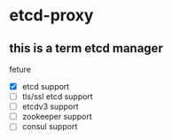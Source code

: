 # etcd-proxy

## this is a term etcd manager


feture

- [x] etcd support
- [ ] tls/ssl etcd support
- [ ] etcdv3 support
- [ ] zookeeper support
- [ ] consul support